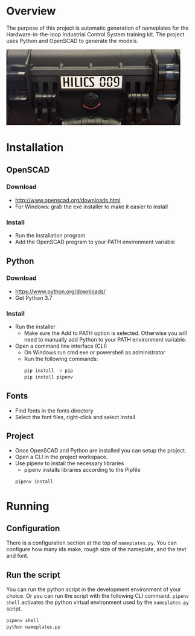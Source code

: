 # Overview
The purpose of this project is automatic generation of nameplates for the Hardware-in-the-loop Industrial Control System training kit. The project uses Python and OpenSCAD to generate the models.

<img src="../../../docs/images/nameplate.png"  height="200">

# Installation
## OpenSCAD
### Download
  * http://www.openscad.org/downloads.html
  * For Windows: grab the exe installer to make it easier to install
### Install
  * Run the installation program
  * Add the OpenSCAD program to your PATH environment variable
## Python
### Download
  * https://www.python.org/downloads/
  * Get Python 3.7 
### Install
  * Run the installer
    * Make sure the Add to PATH option is selected.  Otherwise you will need to manually add Python to your PATH environment variable.
  * Open a command line interface (CLI)
    * On Windows run cmd.exe or powershell as administrator
    * Run the following commands:
      ```bash
      pip install -U pip
      pip install pipenv
      ```
## Fonts
  * Find fonts in the fonts directory
  * Select the font files, right-click and select Install
## Project
  * Once OpenSCAD and Python are installed you can setup the project.
  * Open a CLI in the project workspace.
  * Use pipenv to install the necessary libraries
    * pipenv installs libraries according to the Pipfile
    ```bash
    pipenv install
    ```
# Running
## Configuration
There is a configuration section at the top of `nameplates.py`. You can configure how many ids make, rough size of the nameplate, and the text and font.
## Run the script
You can run the python script in the development environment of your choice.  Or you can run the script with the following CLI command.  `pipenv shell` activates the python virtual environment used by the `nameplates.py` script.
```bash
pipenv shell
python nameplates.py
```
